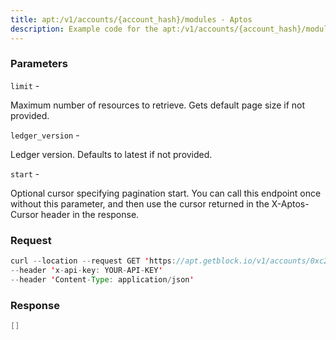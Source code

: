 ```yaml
---
title: apt:/v1/accounts/{account_hash}/modules - Aptos
description: Example code for the apt:/v1/accounts/{account_hash}/modules json-rpc method. Сomplete guide on how to use apt:/v1/accounts/{account_hash}/modules json-rpc in GetBlock.io Web3 documentation.
---
```


### Parameters


`limit` -

Maximum number of resources to retrieve. Gets default page size if not
provided.

`ledger_version` -

Ledger version. Defaults to latest if not provided.

`start` -

Optional cursor specifying pagination start. You can call this endpoint
once without this parameter, and then use the cursor returned in the
X-Aptos-Cursor header in the response.

### Request

``` java
curl --location --request GET 'https://apt.getblock.io/v1/accounts/0xc20ea5a196c81d8d7aff814aa37f8a5823acffbc4193efd3b2aafc9ef2803255/modules?limit=10' 
--header 'x-api-key: YOUR-API-KEY' 
--header 'Content-Type: application/json' 
```

###  Response

``` java
[]
```

